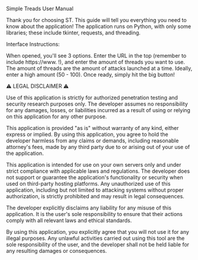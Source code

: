 Simple Treads User Manual


Thank you for choosing ST. This guide will tell you everything you need to know about the application! The application runs on Python, with only some libraries; these include tkinter, requests, and threading.

Interface Instructions:

When opened, you'll see 3 options. Enter the URL in the top (remember to include https://www. !), and enter the amount of threads you want to use. The amount of threads are the amount of attacks launched at a time. Ideally, enter a high amount (50 - 100). Once ready, simply hit the big button!



⚠ LEGAL DISCLAIMER ⚠

Use of this application is strictly for authorized penetration testing and security research purposes only. The developer assumes no responsibility for any damages, losses, or liabilities incurred as a result of using or relying on this application for any other purpose.

This application is provided "as is" without warranty of any kind, either express or implied. By using this application, you agree to hold the developer harmless from any claims or demands, including reasonable attorney's fees, made by any third party due to or arising out of your use of the application.   

This application is intended for use on your own servers only and under strict compliance with applicable laws and regulations. The developer does not support or guarantee the application's functionality or security when used on third-party hosting platforms. Any unauthorized use of this application, including but not limited to attacking systems without proper authorization, is strictly prohibited and may result in legal consequences.

The developer explicitly disclaims any liability for any misuse of this application. It is the user's sole responsibility to ensure that their actions comply with all relevant laws and ethical standards.

By using this application, you explicitly agree that you will not use it for any illegal purposes. Any unlawful activities carried out using this tool are the sole responsibility of the user, and the developer shall not be held liable for any resulting damages or consequences.
